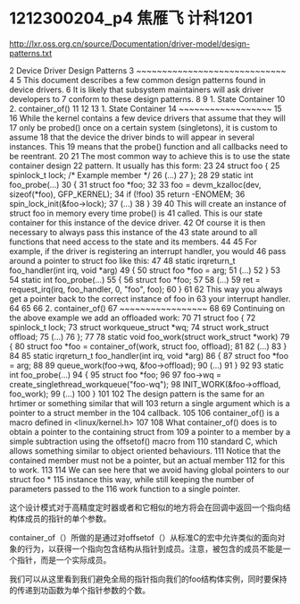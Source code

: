 # 1212300204_p4 焦雁飞 计科1201 
http://lxr.oss.org.cn/source/Documentation/driver-model/design-patterns.txt

  2 Device Driver Design Patterns
  3 ~~~~~~~~~~~~~~~~~~~~~~~~~~~~~
  4 
  5 This document describes a few common design patterns found in device drivers.
  6 It is likely that subsystem maintainers will ask driver developers to
  7 conform to these design patterns.
  8 
  9 1. State Container
 10 2. container_of()
 11 
 12 
 13 1. State Container
 14 ~~~~~~~~~~~~~~~~~~
 15 
 16 While the kernel contains a few device drivers that assume that they will
 17 only be probed() once on a certain system (singletons), it is custom to assume
 18 that the device the driver binds to will appear in several instances. This
 19 means that the probe() function and all callbacks need to be reentrant.
 20 
 21 The most common way to achieve this is to use the state container design
 22 pattern. It usually has this form:
 23 
 24 struct foo {
 25     spinlock_t lock; /* Example member */
 26     (...)
 27 };
 28 
 29 static int foo_probe(...)
 30 {
 31     struct foo *foo;
 32 
 33     foo = devm_kzalloc(dev, sizeof(*foo), GFP_KERNEL);
 34     if (!foo)
 35         return -ENOMEM;
 36     spin_lock_init(&foo->lock);
 37     (...)
 38 }
 39 
 40 This will create an instance of struct foo in memory every time probe() is
 41 called. This is our state container for this instance of the device driver.
 42 Of course it is then necessary to always pass this instance of the
 43 state around to all functions that need access to the state and its members.
 44 
 45 For example, if the driver is registering an interrupt handler, you would
 46 pass around a pointer to struct foo like this:
 47 
 48 static irqreturn_t foo_handler(int irq, void *arg)
 49 {
 50     struct foo *foo = arg;
 51     (...)
 52 }
 53 
 54 static int foo_probe(...)
 55 {
 56     struct foo *foo;
 57 
 58     (...)
 59     ret = request_irq(irq, foo_handler, 0, "foo", foo);
 60 }
 61 
 62 This way you always get a pointer back to the correct instance of foo in
 63 your interrupt handler.
 64 
 65 
 66 2. container_of()
 67 ~~~~~~~~~~~~~~~~~
 68 
 69 Continuing on the above example we add an offloaded work:
 70 
 71 struct foo {
 72     spinlock_t lock;
 73     struct workqueue_struct *wq;
 74     struct work_struct offload;
 75     (...)
 76 };
 77 
 78 static void foo_work(struct work_struct *work)
 79 {
 80     struct foo *foo = container_of(work, struct foo, offload);
 81 
 82     (...)
 83 }
 84 
 85 static irqreturn_t foo_handler(int irq, void *arg)
 86 {
 87     struct foo *foo = arg;
 88 
 89     queue_work(foo->wq, &foo->offload);
 90     (...)
 91 }
 92 
 93 static int foo_probe(...)
 94 {
 95     struct foo *foo;
 96 
 97     foo->wq = create_singlethread_workqueue("foo-wq");
 98     INIT_WORK(&foo->offload, foo_work);
 99     (...)
100 }
101 
102 The design pattern is the same for an hrtimer or something similar that will
103 return a single argument which is a pointer to a struct member in the
104 callback.
105 
106 container_of() is a macro defined in <linux/kernel.h>
107 
108 What container_of() does is to obtain a pointer to the containing struct from
109 a pointer to a member by a simple subtraction using the offsetof() macro from
110 standard C, which allows something similar to object oriented behaviours.
111 Notice that the contained member must not be a pointer, but an actual member
112 for this to work.
113 
114 We can see here that we avoid having global pointers to our struct foo *
115 instance this way, while still keeping the number of parameters passed to the
116 work function to a single pointer.

这个设计模式对于高精度定时器或者和它相似的地方将会在回调中返回一个指向结构体成员的指针的单个参数。

container_of（）所做的是通过对offsetof（）从标准C的宏中允许类似的面向对象的行为，以获得一个指向包含结构从指针到成员。注意，被包含的成员不能是一个指针，而是一个实际成员。

我们可以从这里看到我们避免全局的指针指向我们的foo结构体实例，同时要保持的传递到功函数为单个指针参数的个数。
